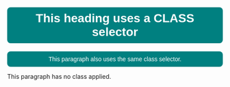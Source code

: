 <!DOCTYPE html>
<html lang="en">
<head>
  <meta charset="UTF-8">
  <meta name="viewport" content="width=device-width, initial-scale=1.0">
  <title>Class Selector Example</title>
  <style>
    .highlight {
      color: white;
      background-color: teal;
      padding: 10px;
      border-radius: 8px;
      text-align: center;
      font-family: Arial, sans-serif;
    }
  </style>
</head>
<body>
  <h1 class="highlight">This heading uses a CLASS selector</h1>
  <p class="highlight">This paragraph also uses the same class selector.</p>
  <p>This paragraph has no class applied.</p>
</body>
</html>
